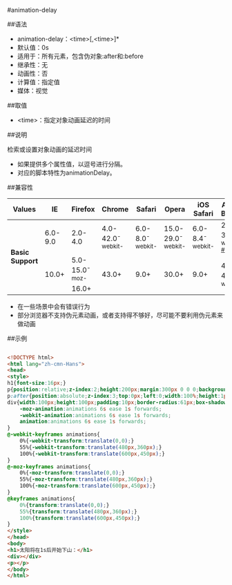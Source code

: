 #animation-delay

##语法

- animation-delay：&lt;time&gt;[,&lt;time&gt;]*
- 默认值：0s
- 适用于：所有元素，包含伪对象:after和:before
- 继承性：无
- 动画性：否
- 计算值：指定值
- 媒体：视觉


##取值

- &lt;time&gt;：指定对象动画延迟的时间


##说明

检索或设置对象动画的延迟时间

- 如果提供多个属性值，以逗号进行分隔。
- 对应的脚本特性为animationDelay。


##兼容性


<table class="compatible">
<thead>
    <tr>
        <th>Values</th>
        <th>IE</th>
        <th>Firefox</th>
        <th>Chrome</th>
        <th>Safari</th>
        <th>Opera</th>
        <th>iOS Safari</th>
        <th>Android Browser</th>
        <th>Android Chrome</th>
    </tr>
</thead>
<tbody>
    <tr>
        <td rowspan="3"><strong>Basic Support</strong></td>
        <td class="unsupport">6.0-9.0</td>
        <td class="unsupport">2.0-4.0</td>
        <td class="support">4.0-42.0<sup class="fix">-webkit-</sup></td>
        <td class="support">6.0-8.0<sup class="fix">-webkit-</sup></td>
        <td class="support">15.0-29.0<sup class="fix">-webkit-</sup></td>
        <td class="support">6.0-8.4<sup class="fix">-webkit-</sup></td>
        <td class="partsupport">2.1-3.0<sup class="fix">-webkit-</sup> <sup><a href="#support1">#1</a></sup></td>
        <td class="support" rowspan="3">18.0-42.0<sup class="fix">-webkit-</sup></td>
    </tr>
    <tr>
        <td class="support" rowspan="2">10.0+</td>
        <td class="support">5.0-15.0<sup class="fix">-moz-</sup></td>
        <td class="support" rowspan="2">43.0+</td>
        <td class="support" rowspan="2">9.0+</td>
        <td class="support" rowspan="2">30.0+</td>
        <td class="support" rowspan="2">9.0+</td>
        <td class="support" rowspan="2">4.0-40.0<sup class="fix">-webkit-</sup></td>
    </tr>
    <tr>
        <td class="support">16.0+</td>
    </tr>
</tbody>
</table>


- 在一些场景中会有错误行为
- 部分浏览器不支持伪元素动画，或者支持得不够好，尽可能不要利用伪元素来做动画


##示例

```html

<!DOCTYPE html>
<html lang="zh-cmn-Hans">
<head>
<style>
h1{font-size:16px;}
p{position:relative;z-index:2;height:200px;margin:300px 0 0 0;background:#fff;}
p:after{position:absolute;z-index:3;top:0px;left:0;width:100%;height:1px;background:#ddd;content:'';box-shadow:0 0 30px 1px rgba(0,0,0,.9);}
div{width:100px;height:100px;padding:10px;border-radius:61px;box-shadow:0 0 10px rgba(204,102,0,.8);background:#F6D66E;background:-moz-linear-gradient(top,#fff,#F6D66E);background:-webkit-linear-gradient(top,#fff,#F6D66E);background:linear-gradient(top,#fff,#F6D66E);
    -moz-animation:animations 6s ease 1s forwards;
    -webkit-animation:animations 6s ease 1s forwards;
    animation:animations 6s ease 1s forwards;
}
@-webkit-keyframes animations{
    0%{-webkit-transform:translate(0,0);}
    55%{-webkit-transform:translate(480px,360px);}
    100%{-webkit-transform:translate(600px,450px);}
}
@-moz-keyframes animations{
    0%{-moz-transform:translate(0,0);}
    55%{-moz-transform:translate(480px,360px);}
    100%{-moz-transform:translate(600px,450px);}
}
@keyframes animations{
    0%{transform:translate(0,0);}
    55%{transform:translate(480px,360px);}
    100%{transform:translate(600px,450px);}
}
</style>
</head>
<body>
<h1>太阳将在1s后开始下山：</h1>
<div></div>
<p></p>
</body>
</html>

```
